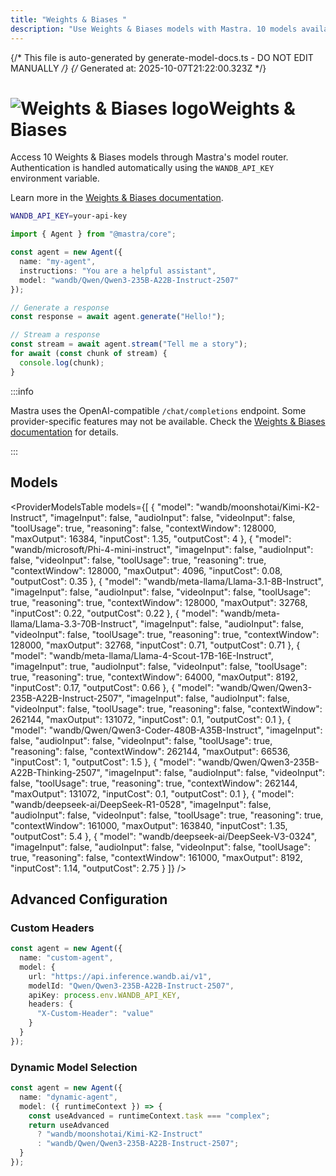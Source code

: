 ```yaml
---
title: "Weights & Biases "
description: "Use Weights & Biases models with Mastra. 10 models available."
---
```


{/* This file is auto-generated by generate-model-docs.ts - DO NOT EDIT MANUALLY */}
{/* Generated at: 2025-10-07T21:22:00.323Z */}

# <img src="https://models.dev/logos/wandb.svg" alt="Weights & Biases logo" className="inline w-8 h-8 mr-2 align-middle dark:invert dark:brightness-0 dark:contrast-200" />Weights & Biases

Access 10 Weights & Biases models through Mastra's model router. Authentication is handled automatically using the `WANDB_API_KEY` environment variable.

Learn more in the [Weights & Biases documentation](https://weave-docs.wandb.ai).

```bash
WANDB_API_KEY=your-api-key
```

```typescript
import { Agent } from "@mastra/core";

const agent = new Agent({
  name: "my-agent",
  instructions: "You are a helpful assistant",
  model: "wandb/Qwen/Qwen3-235B-A22B-Instruct-2507"
});

// Generate a response
const response = await agent.generate("Hello!");

// Stream a response
const stream = await agent.stream("Tell me a story");
for await (const chunk of stream) {
  console.log(chunk);
}
```

:::info

Mastra uses the OpenAI-compatible `/chat/completions` endpoint. Some provider-specific features may not be available. Check the [Weights & Biases documentation](https://weave-docs.wandb.ai) for details.

:::

## Models

<ProviderModelsTable 
  models={[
  {
    "model": "wandb/moonshotai/Kimi-K2-Instruct",
    "imageInput": false,
    "audioInput": false,
    "videoInput": false,
    "toolUsage": true,
    "reasoning": false,
    "contextWindow": 128000,
    "maxOutput": 16384,
    "inputCost": 1.35,
    "outputCost": 4
  },
  {
    "model": "wandb/microsoft/Phi-4-mini-instruct",
    "imageInput": false,
    "audioInput": false,
    "videoInput": false,
    "toolUsage": true,
    "reasoning": true,
    "contextWindow": 128000,
    "maxOutput": 4096,
    "inputCost": 0.08,
    "outputCost": 0.35
  },
  {
    "model": "wandb/meta-llama/Llama-3.1-8B-Instruct",
    "imageInput": false,
    "audioInput": false,
    "videoInput": false,
    "toolUsage": true,
    "reasoning": true,
    "contextWindow": 128000,
    "maxOutput": 32768,
    "inputCost": 0.22,
    "outputCost": 0.22
  },
  {
    "model": "wandb/meta-llama/Llama-3.3-70B-Instruct",
    "imageInput": false,
    "audioInput": false,
    "videoInput": false,
    "toolUsage": true,
    "reasoning": true,
    "contextWindow": 128000,
    "maxOutput": 32768,
    "inputCost": 0.71,
    "outputCost": 0.71
  },
  {
    "model": "wandb/meta-llama/Llama-4-Scout-17B-16E-Instruct",
    "imageInput": true,
    "audioInput": false,
    "videoInput": false,
    "toolUsage": true,
    "reasoning": true,
    "contextWindow": 64000,
    "maxOutput": 8192,
    "inputCost": 0.17,
    "outputCost": 0.66
  },
  {
    "model": "wandb/Qwen/Qwen3-235B-A22B-Instruct-2507",
    "imageInput": false,
    "audioInput": false,
    "videoInput": false,
    "toolUsage": true,
    "reasoning": false,
    "contextWindow": 262144,
    "maxOutput": 131072,
    "inputCost": 0.1,
    "outputCost": 0.1
  },
  {
    "model": "wandb/Qwen/Qwen3-Coder-480B-A35B-Instruct",
    "imageInput": false,
    "audioInput": false,
    "videoInput": false,
    "toolUsage": true,
    "reasoning": false,
    "contextWindow": 262144,
    "maxOutput": 66536,
    "inputCost": 1,
    "outputCost": 1.5
  },
  {
    "model": "wandb/Qwen/Qwen3-235B-A22B-Thinking-2507",
    "imageInput": false,
    "audioInput": false,
    "videoInput": false,
    "toolUsage": true,
    "reasoning": true,
    "contextWindow": 262144,
    "maxOutput": 131072,
    "inputCost": 0.1,
    "outputCost": 0.1
  },
  {
    "model": "wandb/deepseek-ai/DeepSeek-R1-0528",
    "imageInput": false,
    "audioInput": false,
    "videoInput": false,
    "toolUsage": true,
    "reasoning": true,
    "contextWindow": 161000,
    "maxOutput": 163840,
    "inputCost": 1.35,
    "outputCost": 5.4
  },
  {
    "model": "wandb/deepseek-ai/DeepSeek-V3-0324",
    "imageInput": false,
    "audioInput": false,
    "videoInput": false,
    "toolUsage": true,
    "reasoning": false,
    "contextWindow": 161000,
    "maxOutput": 8192,
    "inputCost": 1.14,
    "outputCost": 2.75
  }
]}
/>

## Advanced Configuration

### Custom Headers

```typescript
const agent = new Agent({
  name: "custom-agent",
  model: {
    url: "https://api.inference.wandb.ai/v1",
    modelId: "Qwen/Qwen3-235B-A22B-Instruct-2507",
    apiKey: process.env.WANDB_API_KEY,
    headers: {
      "X-Custom-Header": "value"
    }
  }
});
```

### Dynamic Model Selection

```typescript
const agent = new Agent({
  name: "dynamic-agent",
  model: ({ runtimeContext }) => {
    const useAdvanced = runtimeContext.task === "complex";
    return useAdvanced 
      ? "wandb/moonshotai/Kimi-K2-Instruct"
      : "wandb/Qwen/Qwen3-235B-A22B-Instruct-2507";
  }
});
```

